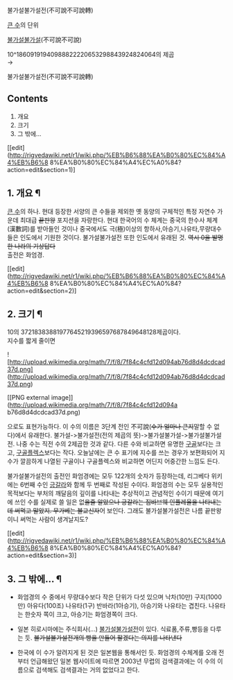 불가설불가설전(不可說不可說轉)

[큰 수](%ED%81%B0%20%EC%88%98.md)의 단위

[불가설불가설](%EB%B6%88%EA%B0%80%EC%84%A4%EB%B6%88%EA%B0%80%EC%84%A4.md)(不可說不可說)

10^18609191940988822220653298843924824064의 제곱  
→

불가설불가설전(不可說不可說轉)

  

## Contents

    

1. 개요 
2. 크기 
3. 그 밖에... 

[[edit](http://rigvedawiki.net/r1/wiki.php/%EB%B6%88%EA%B0%80%EC%84%A4%EB%B6%8
8%EA%B0%80%EC%84%A4%EC%A0%84?action=edit&section=1)]

## 1. 개요 ¶

[큰 수](%ED%81%B0%20%EC%88%98.md)의 하나. 현대 등장한 서양의 큰 수들을 제외한 옛 동양의 구체적인 특정 자연수
가운데 최대급 <del>끝판왕</del> 포지션을 자랑한다. 현대 한국어의 수 체계는 중국의 한수사 체계(漢數詞)를 받아들인 것이나
중국에서도 극(極)이상의 항하사,아승기,나유타,무량대수들은 인도에서 기원한 것이다. 불가설불가설전 또한 인도에서 유래된 것. <del>역시
0을 발명한 나라의 기상답다</del>  
출전은 화엄경.

  

[[edit](http://rigvedawiki.net/r1/wiki.php/%EB%B6%88%EA%B0%80%EC%84%A4%EB%B6%8
8%EA%B0%80%EC%84%A4%EC%A0%84?action=edit&section=2)]

## 2. 크기 ¶

10의 37218383881977645219396597687849648128제곱이다.  
지수를 짧게 줄이면  

![http://upload.wikimedia.org/math/7/f/8/7f84c4cfd12d094ab76d8d4dcdcad37d.png]
(http://upload.wikimedia.org/math/7/f/8/7f84c4cfd12d094ab76d8d4dcdcad37d.png)

[[PNG external image]](http://upload.wikimedia.org/math/7/f/8/7f84c4cfd12d094a
b76d8d4dcdcad37d.png)

  
으로도 표현가능하다. 이 수의 이름은 3단계 전인 不可說(<del>수가 얼마나 큰지</del>말할 수 없다)에서 유래한다.
불가설->불가설전(전의 제곱의 뜻)->불가설불가설->불가설불가설전. 나중 수는 직전 수의 2제곱한 것과 같다. 다른 수와 비교하면 유명한
[구골](%EA%B5%AC%EA%B3%A8.md)보다는 크고,
[구골플렉스](%EA%B5%AC%EA%B3%A8%ED%94%8C%EB%A0%89%EC%8A%A4.md)보다는 작다. 오늘날에는 큰 수
표기에 지수를 쓰는 경우가 보편화되어 지수가 깔끔하게 나열된 구골이나 구골플렉스와 비교하면 어딘지 어중간한 느낌도 든다.

  

불가설불가설전의 출전인 화엄경에는 모두 122개의 숫자가 등장하는데, 리그베다 위키에는 6번째 수인
[긍갈라](%EA%B8%8D%EA%B0%88%EB%9D%BC.md)와 함께 두 번째로 작성된 수이다. 화엄경의 수는 모두 실용적인
목적보다는 부처의 깨달음의 깊이를 나타내는 추상적이고 관념적인 수이기 때문에 여기에 쓰인 수를 실제로 쓸 일은 없<del>을줄 알았으나
긍갈라는 짐바브웨 인플레율을 나타내는데 써먹고 말았지. 무가베는 불교신자</del>어 보인다. 그래도 불가설불가설전은 나름 끝판왕이니 써먹는
사람이 생겨날지도?

[[edit](http://rigvedawiki.net/r1/wiki.php/%EB%B6%88%EA%B0%80%EC%84%A4%EB%B6%8
8%EA%B0%80%EC%84%A4%EC%A0%84?action=edit&section=3)]

## 3. 그 밖에... ¶

  * 화엄경의 수 중에서 무량대수보다 작은 단위가 다섯 있으며 낙차(10만) 구지(1000만) 아유다(100조) 나유타(1구) 반바라(1아승기), 아승기와 나유타는 겹친다. 나유타는 한숫자 쪽이 크고, 아승기는 화엄경쪽이 크다.  

  * 일본 히로시마에는 주식회사(...) [불가설불가설전](http://www.mapion.co.jp/phonebook/M02014/34101/23430348488/)이 있다. 식료품,주류,빵등을 다루는 듯. <del>불가설불가설전개의 빵을 만들어 팔겠다는 의지를 나타낸다</del>  
  

  * 한국에 이 수가 알려지게 된 것은 일본웹을 통해서인 듯. 화엄경의 수체계를 오래 전부터 언급해왔던 일본 웹사이트에 따르면 2003년 무렵의 검색결과에는 이 수의 이름으로 검색해도 검색결과는 거의 없었다고 한다.

